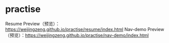 # practise
Resume Preview（预览）：https://weijingzeng.github.io/practise/resume/index.html
Nav-demo Preview（预览）：https://weijingzeng.github.io/practise/nav-demo/index.html
